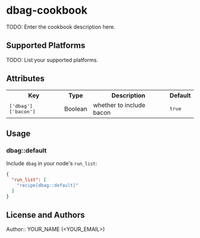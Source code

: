 # dbag-cookbook

TODO: Enter the cookbook description here.

## Supported Platforms

TODO: List your supported platforms.

## Attributes

<table>
  <tr>
    <th>Key</th>
    <th>Type</th>
    <th>Description</th>
    <th>Default</th>
  </tr>
  <tr>
    <td><tt>['dbag']['bacon']</tt></td>
    <td>Boolean</td>
    <td>whether to include bacon</td>
    <td><tt>true</tt></td>
  </tr>
</table>

## Usage

### dbag::default

Include `dbag` in your node's `run_list`:

```json
{
  "run_list": [
    "recipe[dbag::default]"
  ]
}
```

## License and Authors

Author:: YOUR_NAME (<YOUR_EMAIL>)
